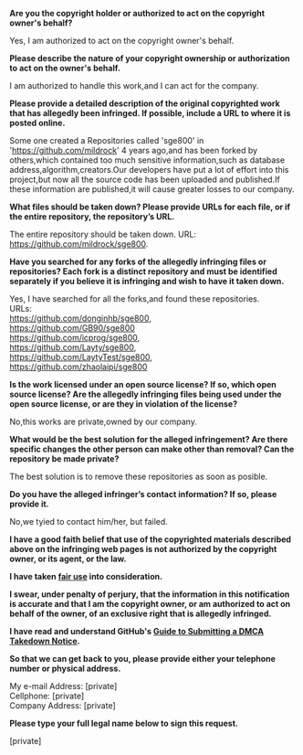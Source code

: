 **Are you the copyright holder or authorized to act on the copyright owner's behalf?**

Yes, I am authorized to act on the copyright owner's behalf.

**Please describe the nature of your copyright ownership or authorization to act on the owner's behalf.**

I am authorized to handle this work,and I can act for the company.

**Please provide a detailed description of the original copyrighted work that has allegedly been infringed. If possible, include a URL to where it is posted online.**

Some one created a Repositories called 'sge800' in 'https://github.com/mildrock' 4 years ago,and has been forked by others,which contained too much sensitive information,such as database address,algorithm,creators.Our developers have put a lot of effort into this project,but now all the source code has been uploaded and published.If these information are published,it will cause greater losses to our company.

**What files should be taken down? Please provide URLs for each file, or if the entire repository, the repository’s URL.**

The entire repository should be taken down. URL: https://github.com/mildrock/sge800.

**Have you searched for any forks of the allegedly infringing files or repositories? Each fork is a distinct repository and must be identified separately if you believe it is infringing and wish to have it taken down.**

Yes, I have searched for all the forks,and found these repositories.  
URLs:  
https://github.com/donginhb/sge800,  
https://github.com/GB90/sge800  
https://github.com/icprog/sge800,  
https://github.com/Layty/sge800,  
https://github.com/LaytyTest/sge800,  
https://github.com/zhaolaipi/sge800

**Is the work licensed under an open source license? If so, which open source license? Are the allegedly infringing files being used under the open source license, or are they in violation of the license?**

No,this works are private,owned by our company.

**What would be the best solution for the alleged infringement? Are there specific changes the other person can make other than removal? Can the repository be made private?**

The best solution is to remove these repositories as soon as posible.

**Do you have the alleged infringer’s contact information? If so, please provide it.**

No,we tyied to contact him/her, but failed.

**I have a good faith belief that use of the copyrighted materials described above on the infringing web pages is not authorized by the copyright owner, or its agent, or the law.**

**I have taken <a href="https://www.lumendatabase.org/topics/22">fair use</a> into consideration.**

**I swear, under penalty of perjury, that the information in this notification is accurate and that I am the copyright owner, or am authorized to act on behalf of the owner, of an exclusive right that is allegedly infringed.**

**I have read and understand GitHub's <a href="https://docs.github.com/articles/guide-to-submitting-a-dmca-takedown-notice/">Guide to Submitting a DMCA Takedown Notice</a>.**

**So that we can get back to you, please provide either your telephone number or physical address.**

My e-mail Address: [private]  
Cellphone: [private]  
Company Address: [private]

**Please type your full legal name below to sign this request.**

[private]
